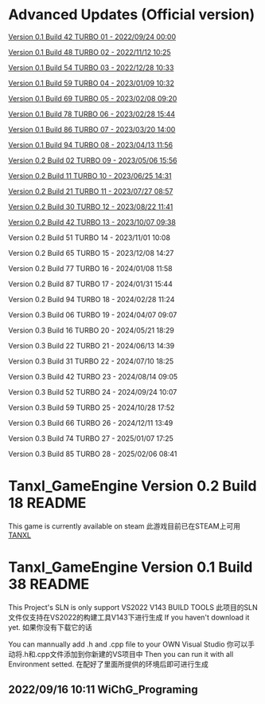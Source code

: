 # Advanced Updates (Official version)
[Version 0.1 Build 42 TURBO 01 - 2022/09/24 00:00](https://github.com/NormanGrimes/Tanxl_GameEngine/commit/745737dd7657d30426fc1ade26ca015d0c392047)

[Version 0.1 Build 48 TURBO 02 - 2022/11/12 10:25](https://github.com/NormanGrimes/Tanxl_GameEngine/commit/334cef132c790e15d9a2321cdc2d881da438fd65)

[Version 0.1 Build 54 TURBO 03 - 2022/12/28 10:33](https://github.com/NormanGrimes/Tanxl_GameEngine/commit/cba724e443b5c5c32b80dc338edd35bad98b1ea1)

[Version 0.1 Build 59 TURBO 04 - 2023/01/09 10:32](https://github.com/NormanGrimes/Tanxl_GameEngine/commit/45e2517d92d02644875805aad026954023ebf752)

[Version 0.1 Build 69 TURBO 05 - 2023/02/08 09:20](https://github.com/NormanGrimes/Tanxl_GameEngine/commit/668e63193569930469e8e93d450e292638e82ff8)

[Version 0.1 Build 78 TURBO 06 - 2023/02/28 15:44](https://github.com/NormanGrimes/Tanxl_GameEngine/commit/38f6f5835381561ccf2a1e040bc867a6ddc2924d)

[Version 0.1 Build 86 TURBO 07 - 2023/03/20 14:00](https://github.com/NormanGrimes/Tanxl_GameEngine/commit/4c083c16ffc2f8e0eb5dafd16e0ae263981e46a7)

[Version 0.1 Build 94 TURBO 08 - 2023/04/13 11:56](https://github.com/NormanGrimes/Tanxl_GameEngine/commit/ec9d0cfdff6d284175f5c357f9f9f14d9260c9dd)

[Version 0.2 Build 02 TURBO 09 - 2023/05/06 15:56](https://github.com/NormanGrimes/Tanxl_GameEngine/commit/7d6711d4d0cbd6a7f75a68c10aaf19466e553625)

[Version 0.2 Build 11 TURBO 10 - 2023/06/25 14:31](https://github.com/NormanGrimes/Tanxl_GameEngine/commit/35f1a96851b843b0c724f94eaf823e7cf8985195)

[Version 0.2 Build 21 TURBO 11 - 2023/07/27 08:57](https://github.com/NormanGrimes/Tanxl_GameEngine/commit/e02e79bebd58f3d8ec21a3896072baee969952a8)

[Version 0.2 Build 30 TURBO 12 - 2023/08/22 11:41](https://github.com/NormanGrimes/Tanxl_GameEngine/commit/34618423237e965420dd21ced3d7ff98177926bc)

[Version 0.2 Build 42 TURBO 13 - 2023/10/07 09:38](https://github.com/NormanGrimes/Tanxl_GameEngine/commit/5fb0fb0dbcd7fe2bacb193f1be104e84ce177925)

Version 0.2 Build 51 TURBO 14 - 2023/11/01 10:08

Version 0.2 Build 65 TURBO 15 - 2023/12/08 14:27

Version 0.2 Build 77 TURBO 16 - 2024/01/08 11:58 

Version 0.2 Build 87 TURBO 17 - 2024/01/31 15:44

Version 0.2 Build 94 TURBO 18 - 2024/02/28 11:24

Version 0.3 Build 06 TURBO 19 - 2024/04/07 09:07

Version 0.3 Build 16 TURBO 20 - 2024/05/21 18:29

Version 0.3 Build 22 TURBO 21 - 2024/06/13 14:39

Version 0.3 Build 31 TURBO 22 - 2024/07/10 18:25

Version 0.3 Build 42 TURBO 23 - 2024/08/14 09:05

Version 0.3 Build 52 TURBO 24 - 2024/09/24 10:07

Version 0.3 Build 59 TURBO 25 - 2024/10/28 17:52

Version 0.3 Build 66 TURBO 26 - 2024/12/11 13:49

Version 0.3 Build 74 TURBO 27 - 2025/01/07 17:25

Version 0.3 Build 85 TURBO 28 - 2025/02/06 08:41

# Tanxl_GameEngine Version 0.2 Build 18 README
This game is currently available on steam
此游戏目前已在STEAM上可用
[TANXL](https://store.steampowered.com/app/1929530/Tanxl/)

# Tanxl_GameEngine Version 0.1 Build 38 README
This Project's SLN is only support VS2022 V143 BUILD TOOLS
此项目的SLN文件仅支持在VS2022的构建工具V143下进行生成
If you haven't download it yet.
如果你没有下载它的话

You can mannually add .h and .cpp file to your OWN Visual Studio
你可以手动将.h和.cpp文件添加到你新建的VS项目中
Then you can run it with all Environment setted.
在配好了里面所提供的环境后即可进行生成

2022/09/16 10:11 WiChG_Programing
--------------------
